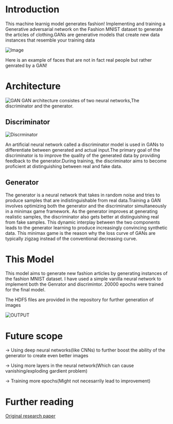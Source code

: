 # Introduction
This machine learnig model generates fashion! Implementing and training a Generative adversarial network on the Fashion MNIST dataset to generate the articles of clothing.GANs are generative models that create new data instances that resemble your training data

![Image](https://miro.medium.com/v2/resize:fit:1400/1*s1P6dOC7YWqQnV-7QENVfg.png)

Here is an example of faces that are not in fact real people but rather genrated by a GAN!


# Architecture
![GAN](https://i0.wp.com/semiengineering.com/wp-content/uploads/nn3.png?fit=756%2C558&ssl=1)
GAN architecture consistes of two neural networks,The discriminator and the generator.

## Discriminator
![Discrminator](https://miro.medium.com/v2/resize:fit:1400/1*ad8tUoJx7U3tfMDRcs0MGg.jpeg)

An artificial neural network called a discriminator model is used in GANs to differentiate between generated and actual input.The primary goal of the discriminator is to improve the quality of the generated data by providing feedback to the generator.During training, the discriminator aims to become proficient at distinguishing between real and fake data.

## Generator
The generator is a neural network that takes in random noise and tries to produce samples that are indistinguishable from real data.Training a GAN involves optimizing both the generator and the discriminator simultaneously in a minimax game framework. As the generator improves at generating realistic samples, the discriminator also gets better at distinguishing real from fake samples. This dynamic interplay between the two components leads to the generator learning to produce increasingly convincing synthetic data.
This minimax game is the reason why the loss curve of GANs are typically zigzag instead of the conventional decreasing curve.

# This Model
This model aims to generate new fashion articles by generating instances of the fashion MNIST dataset. I have used a simple vanilla neural network to implement both the Genrator and discrimintor. 20000 epochs were trained for the final model.

The HDF5 files are provided in the repository for further generation of images

![OUTPUT](https://www.innodeed.com/wp-content/uploads/2022/09/code-output4-328x231.png)

# Future scope
-> Using deep neural networks(like CNNs) to further boost the ability of the generator to create even better images

-> Using more layers in the neural network(Which can cause vanishing/exploding gardient problem)

-> Training more epochs(Might not necesarrily lead to improvement)

# Further reading
[Original research paper](https://arxiv.org/abs/1406.2661)
